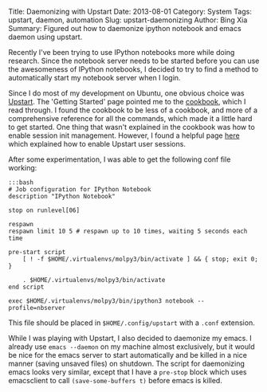 Title: Daemonizing with Upstart
Date: 2013-08-01
Category: System
Tags: upstart, daemon, automation
Slug: upstart-daemonizing
Author: Bing Xia
Summary: Figured out how to daemonize ipython notebook and emacs daemon using upstart.

Recently I've been trying to use IPython notebooks more while doing
research. Since the notebook server needs to be started before you can
use the awesomeness of IPython notebooks, I decided to try to find a
method to automatically start my notebook server when I login.

Since I do most of my development on Ubuntu, one obvious choice was
[Upstart](http://upstart.ubuntu.com/). The 'Getting Started' page
pointed me to the [cookbook](http://upstart.ubuntu.com/cookbook/),
which I read through. I found the cookbook to be less of a cookbook,
and more of a comprehensive reference for all the commands, which made
it a little hard to get started. One thing that wasn't explained in
the cookbook was how to enable session init management. However, I
found a helpful page
[here](http://ifdeflinux.blogspot.com/2013/04/upstart-user-sessions-in-ubuntu-raring.html)
which explained how to enable Upstart user sessions.

After some experimentation, I was able to get the following conf file
working:

    :::bash
    # Job configuration for IPython Notebook
    description "IPython Notebook"

    stop on runlevel[06]

    respawn
    respawn limit 10 5 # respawn up to 10 times, waiting 5 seconds each time

    pre-start script
        [ ! -f $HOME/.virtualenvs/molpy3/bin/activate ] && { stop; exit 0; }

        . $HOME/.virtualenvs/molpy3/bin/activate
    end script

    exec $HOME/.virtualenvs/molpy3/bin/ipython3 notebook --profile=nbserver

This file should be placed in `$HOME/.config/upstart` with a `.conf`
extension.

While I was playing with Upstart, I also decided to daemonize my
emacs. I already use `emacs --daemon` on my machine almost
exclusively, but it would be nice for the emacs server to start
automatically and be killed in a nice manner (saving unsaved files) on
shutdown. The script for daemonizing emacs looks very similar, except
that I have a `pre-stop` block which uses emacsclient to call
`(save-some-buffers t)` before emacs is killed.
